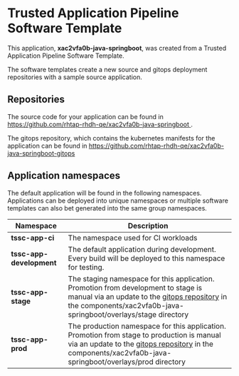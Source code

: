 # Trusted Application Pipeline Software Template

This application, **xac2vfa0b-java-springboot**, was created from a Trusted Application Pipeline Software Template.

The software templates create a new source and gitops deployment repositories with a sample source application. 

## Repositories

The source code for your application can be found in [https://github.com/rhtap-rhdh-qe/xac2vfa0b-java-springboot ](https://github.com/rhtap-rhdh-qe/xac2vfa0b-java-springboot ).
 
The gitops repository, which contains the kubernetes manifests for the application can be found in 
[https://github.com/rhtap-rhdh-qe/xac2vfa0b-java-springboot-gitops ](https://github.com/rhtap-rhdh-qe/xac2vfa0b-java-springboot-gitops ) 

## Application namespaces 

The default application will be found in the following namespaces. Applications can be deployed into unique namespaces or multiple software templates can also bet generated into the same group namespaces.  

|  Namespace   |  Description   |  
| -------- | -------- |
| **tssc-app-ci** | The namespace used for CI workloads |
| **tssc-app-development** | The default application during development. Every build will be deployed to this namespace for testing. |
| **tssc-app-stage** | The staging namespace for this application. Promotion from development to stage is manual via an update to the [gitops repository](https://github.com/rhtap-rhdh-qe/xac2vfa0b-java-springboot-gitops ) in the components/xac2vfa0b-java-springboot/overlays/stage directory |
| **tssc-app-prod** | The production namespace for this application. Promotion from stage to production is manual via an update to the [gitops repository](https://github.com/rhtap-rhdh-qe/xac2vfa0b-java-springboot-gitops ) in the components/xac2vfa0b-java-springboot/overlays/prod directory |